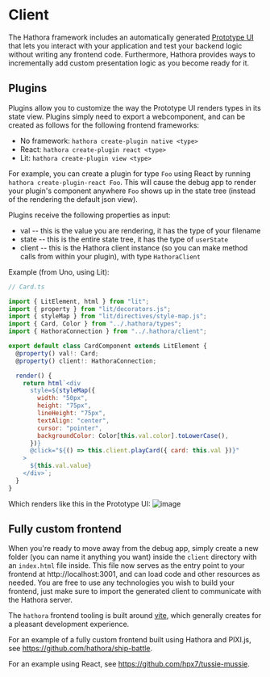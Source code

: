 # Client

The Hathora framework includes an automatically generated [Prototype UI](type-driven-development.md?id=prototype-ui) that lets you interact with your application and test your backend logic without writing any frontend code. Furthermore, Hathora provides ways to incrementally add custom presentation logic as you become ready for it.

## Plugins

Plugins allow you to customize the way the Prototype UI renders types in its state view. Plugins simply need to export a webcomponent, and can be created as follows for the following frontend frameworks:

- No framework: `hathora create-plugin native <type>`
- React: `hathora create-plugin react <type>`
- Lit: `hathora create-plugin view <type>`

For example, you can create a plugin for type `Foo` using React by running `hathora create-plugin-react Foo`. This will cause the debug app to render your plugin's component anywhere `Foo` shows up in the state tree (instead of the rendering the default json view).

Plugins receive the following properties as input:

- val -- this is the value you are rendering, it has the type of your filename
- state -- this is the entire state tree, it has the type of `userState`
- client -- this is the Hathora client instance (so you can make method calls from within your plugin), with type `HathoraClient`

Example (from Uno, using Lit):

```js
// Card.ts

import { LitElement, html } from "lit";
import { property } from "lit/decorators.js";
import { styleMap } from "lit/directives/style-map.js";
import { Card, Color } from "../.hathora/types";
import { HathoraConnection } from "../.hathora/client";

export default class CardComponent extends LitElement {
  @property() val!: Card;
  @property() client!: HathoraConnection;

  render() {
    return html`<div
      style=${styleMap({
        width: "50px",
        height: "75px",
        lineHeight: "75px",
        textAlign: "center",
        cursor: "pointer",
        backgroundColor: Color[this.val.color].toLowerCase(),
      })}
      @click="${() => this.client.playCard({ card: this.val })}"
    >
      ${this.val.value}
    </div>`;
  }
}
```

Which renders like this in the Prototype UI:
![image](https://user-images.githubusercontent.com/5400947/149680633-b165e6d7-8c87-417a-88e8-9cc1fd14b80d.png)

## Fully custom frontend

When you're ready to move away from the debug app, simply create a new folder (you can name it anything you want) inside the `client` directory with an `index.html` file inside. This file now serves as the entry point to your frontend at http://localhost:3001, and can load code and other resources as needed. You are free to use any technologies you wish to build your frontend, just make sure to import the generated client to communicate with the Hathora server.

The `hathora` frontend tooling is built around [vite](https://vitejs.dev/), which generally creates for a pleasant development experience.

For an example of a fully custom frontend built using Hathora and PIXI.js, see https://github.com/hathora/ship-battle.

For an example using React, see https://github.com/hpx7/tussie-mussie.
